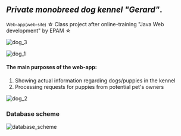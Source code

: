 <h2><i>Private monobreed dog kennel "Gerard"</i>.</h2>
<small>Web-app(web-site)</small>
☆ Class project after online-training "Java Web development" by EPAM ☆

![dog_3](https://user-images.githubusercontent.com/39922259/130232929-f4452859-f61f-45bd-9725-8a7ff3a777dc.jpg)

![dog_1](https://user-images.githubusercontent.com/39922259/130232710-1783c12f-387e-4ea5-b074-106dce9d4098.png)

<h4>The main purposes of the web-app:</h4>
<ol type="1">
    <li>Showing actual information regarding dogs/puppies in the kennel</li> 
    <li>Processing requests for puppies from potential pet's owners</li>   
</ol>

![dog_2](https://user-images.githubusercontent.com/39922259/130232617-1b0751a0-f217-448b-a325-12e6fe353fa6.jpg)

<h3>Database scheme</h3>

![database_scheme](https://user-images.githubusercontent.com/39922259/129642252-56cbc570-e3d4-46f5-9a66-83332aab319d.jpg)

